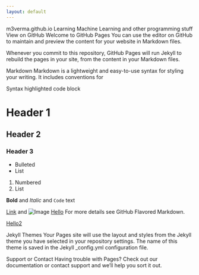 ```yaml
---
layout: default
---
```



m3verma.github.io
Learning Machine Learning and other programming stuff
View on GitHub
Welcome to GitHub Pages
You can use the editor on GitHub to maintain and preview the content for your website in Markdown files.

Whenever you commit to this repository, GitHub Pages will run Jekyll to rebuild the pages in your site, from the content in your Markdown files.

Markdown
Markdown is a lightweight and easy-to-use syntax for styling your writing. It includes conventions for

Syntax highlighted code block

# Header 1
## Header 2
### Header 3

- Bulleted
- List

1. Numbered
2. List

**Bold** and _Italic_ and `Code` text

[Link](url) and ![Image](src)
[Hello](https://m3verma.github.io/m3verma.github.io/about/contact-us.md) For more details see GitHub Flavored Markdown.

[Hello2](https://m3verma.github.io/m3verma.github.io/test.md)

Jekyll Themes
Your Pages site will use the layout and styles from the Jekyll theme you have selected in your repository settings. The name of this theme is saved in the Jekyll _config.yml configuration file.

Support or Contact
Having trouble with Pages? Check out our documentation or contact support and we’ll help you sort it out.
